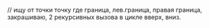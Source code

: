 // ищу от точки точку где граница, лев.граница, правая граница, закрашиваю, 2 рекурсивных вызова в цикле вверх, вниз.
